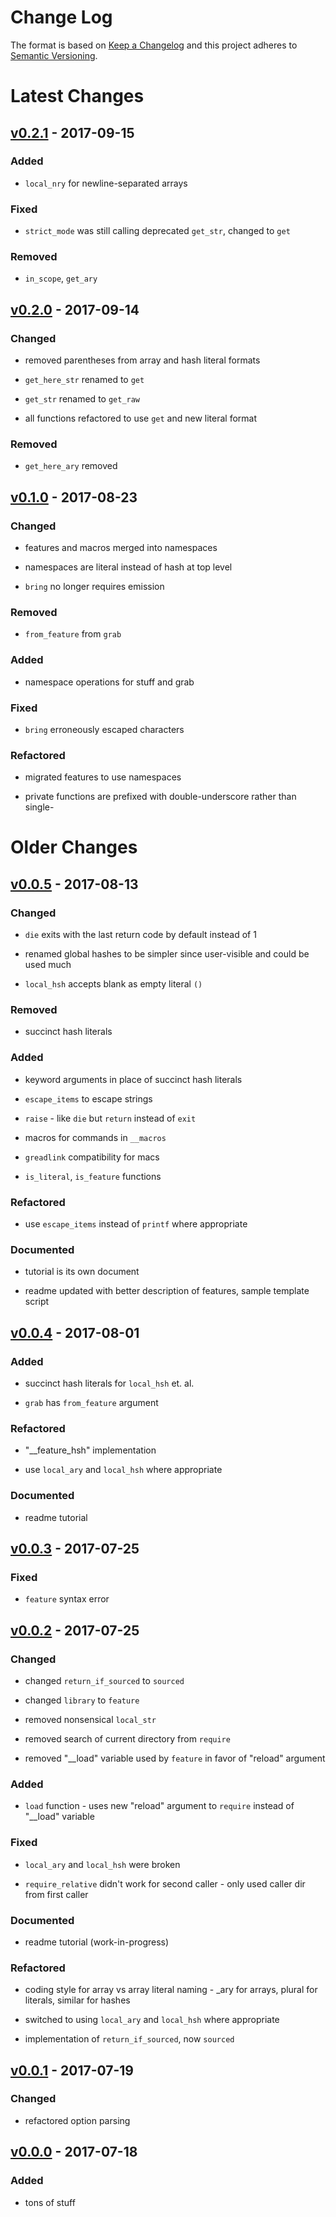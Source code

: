 Change Log
==========

The format is based on [Keep a Changelog] and this project adheres to
[Semantic Versioning].

Latest Changes
==============

[v0.2.1] - 2017-09-15
---------------------

### Added

-   `local_nry` for newline-separated arrays

### Fixed

-   `strict_mode` was still calling deprecated `get_str`, changed to
    `get`

### Removed

-   `in_scope`, `get_ary`

[v0.2.0] - 2017-09-14
---------------------

### Changed

-   removed parentheses from array and hash literal formats

-   `get_here_str` renamed to `get`

-   `get_str` renamed to `get_raw`

-   all functions refactored to use `get` and new literal format

### Removed

-   `get_here_ary` removed

[v0.1.0] - 2017-08-23
---------------------

### Changed

-   features and macros merged into namespaces

-   namespaces are literal instead of hash at top level

-   `bring` no longer requires emission

### Removed

-   `from_feature` from `grab`

### Added

-   namespace operations for stuff and grab

### Fixed

-   `bring` erroneously escaped characters

### Refactored

-   migrated features to use namespaces

-   private functions are prefixed with double-underscore rather than
    single-

Older Changes
=============

[v0.0.5] - 2017-08-13
---------------------

### Changed

-   `die` exits with the last return code by default instead of 1

-   renamed global hashes to be simpler since user-visible and could be
    used much

-   `local_hsh` accepts blank as empty literal `()`

### Removed

-   succinct hash literals

### Added

-   keyword arguments in place of succinct hash literals

-   `escape_items` to escape strings

-   `raise` - like `die` but `return` instead of `exit`

-   macros for commands in `__macros`

-   `greadlink` compatibility for macs

-   `is_literal`, `is_feature` functions

### Refactored

-   use `escape_items` instead of `printf` where appropriate

### Documented

-   tutorial is its own document

-   readme updated with better description of features, sample template
    script

[v0.0.4] - 2017-08-01
---------------------

### Added

-   succinct hash literals for `local_hsh` et. al.

-   `grab` has `from_feature` argument

### Refactored

-   "\_\_feature\_hsh" implementation

-   use `local_ary` and `local_hsh` where appropriate

### Documented

-   readme tutorial

[v0.0.3] - 2017-07-25
---------------------

### Fixed

-   `feature` syntax error

[v0.0.2] - 2017-07-25
---------------------

### Changed

-   changed `return_if_sourced` to `sourced`

-   changed `library` to `feature`

-   removed nonsensical `local_str`

-   removed search of current directory from `require`

-   removed "\_\_load" variable used by `feature` in favor of "reload"
    argument

### Added

-   `load` function - uses new "reload" argument to `require` instead of
    "\_\_load" variable

### Fixed

-   `local_ary` and `local_hsh` were broken

-   `require_relative` didn't work for second caller - only used caller
    dir from first caller

### Documented

-   readme tutorial (work-in-progress)

### Refactored

-   coding style for array vs array literal naming - \_ary for arrays,
    plural for literals, similar for hashes

-   switched to using `local_ary` and `local_hsh` where appropriate

-   implementation of `return_if_sourced`, now `sourced`

[v0.0.1] - 2017-07-19
---------------------

### Changed

-   refactored option parsing

[v0.0.0] - 2017-07-18
---------------------

### Added

-   tons of stuff

  [Keep a Changelog]: http://keepachangelog.com/
  [Semantic Versioning]: http://semver.org/
  [v0.2.1]: https://github.com/binaryphile/concorde/compare/v0.2.0...v0.2.1
  [v0.2.0]: https://github.com/binaryphile/concorde/compare/v0.1.0...v0.2.0
  [v0.1.0]: https://github.com/binaryphile/concorde/compare/v0.0.5...v0.1.0
  [v0.0.5]: https://github.com/binaryphile/concorde/compare/v0.0.4...v0.0.5
  [v0.0.4]: https://github.com/binaryphile/concorde/compare/v0.0.3...v0.0.4
  [v0.0.3]: https://github.com/binaryphile/concorde/compare/v0.0.2...v0.0.3
  [v0.0.2]: https://github.com/binaryphile/concorde/compare/v0.0.1...v0.0.2
  [v0.0.1]: https://github.com/binaryphile/concorde/compare/v0.0.0...v0.0.1
  [v0.0.0]: https://github.com/binaryphile/concorde/tree/v0.0.0
